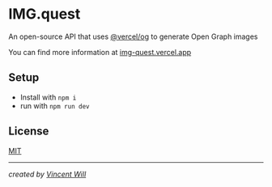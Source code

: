 # IMG.quest

An open-source API that uses [@vercel/og](https://vercel.com/docs/concepts/functions/edge-functions/og-image-api) to generate Open Graph images

You can find more information at [img-quest.vercel.app](img-quest.vercel.app)

## Setup

- Install with `npm i`
- run with `npm run dev`

## License

[MIT](https://choosealicense.com/licenses/mit/)

---
*created by [Vincent Will](https://wweb.dev/)*

